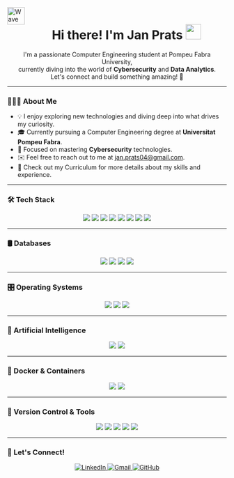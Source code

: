 <img alt="Wave" src="./assets/Hand%20Wave.gif" width="40" align="left"/>
<h1 align="center">
  <b>Hi there! I'm Jan Prats</b> 
  <img src="https://media.giphy.com/media/hvRJCLFzcasrR4ia7z/giphy.gif" width="35">
</h1>

<p align="center">
  I'm a passionate Computer Engineering student at Pompeu Fabra University,<br>
  currently diving into the world of <strong>Cybersecurity</strong> and <strong>Data Analytics</strong>.<br>
  Let's connect and build something amazing! 🚀
</p>

---

### 👨🏻‍💻 About Me

- 💡 I enjoy exploring new technologies and diving deep into what drives my curiosity.
- 🎓 Currently pursuing a Computer Engineering degree at **Universitat Pompeu Fabra**.
- 🌱 Focused on mastering **Cybersecurity** technologies.
- ✉️ Feel free to reach out to me at [jan.prats04@gmail.com](mailto:jan.prats04@gmail.com).
- 📄 Check out my Curriculum for more details about my skills and experience.

---

### 🛠 Tech Stack
<p align="center">
  <img src="https://img.shields.io/badge/Bash-333333?logo=gnubash&logoColor=white&style=for-the-badge"/>
  <img src="https://img.shields.io/badge/Python-333333?logo=python&logoColor=white&style=for-the-badge"/>
  <img src="https://img.shields.io/badge/C-333333?logo=c&logoColor=white&style=for-the-badge"/>
  <img src="https://img.shields.io/badge/C++-333333?logo=c%2B%2B&logoColor=white&style=for-the-badge"/>
  <img src="https://img.shields.io/badge/CSS3-333333?logo=css3&logoColor=white&style=for-the-badge"/>
  <img src="https://img.shields.io/badge/HTML5-333333?logo=html5&logoColor=white&style=for-the-badge"/>
  <img src="https://img.shields.io/badge/JavaScript-333333?logo=javascript&logoColor=white&style=for-the-badge"/>
  <img src="https://img.shields.io/badge/Java-333333?logo=java&logoColor=white&style=for-the-badge"/>
</p>

---

### 🛢 Databases
<p align="center">
  <img src="https://img.shields.io/badge/MySQL-333333?style=for-the-badge&logo=mysql&logoColor=white"/>
  <img src="https://img.shields.io/badge/MariaDB-333333?style=for-the-badge&logo=mariadb&logoColor=white"/>
  <img src="https://img.shields.io/badge/Firebase-333333?style=for-the-badge&logo=firebase&logoColor=white"/>
  <img src="https://img.shields.io/badge/Cloudflare-333333?style=for-the-badge&logo=cloudflare&logoColor=white"/>
</p>

---

### 🎛️ Operating Systems
<p align="center">
  <img src="https://img.shields.io/badge/Kali-333333?style=for-the-badge&logo=kalilinux&logoColor=white"/>
  <img src="https://img.shields.io/badge/Ubuntu-333333?style=for-the-badge&logo=ubuntu&logoColor=white"/>
  <img src="https://img.shields.io/badge/Debian-333333?style=for-the-badge&logo=debian&logoColor=white"/>
</p>

---

### 🤖 Artificial Intelligence
<p align="center">
  <img src="https://img.shields.io/badge/GitHub_Copilot-333333?style=for-the-badge&logo=github-copilot&logoColor=white"/>
  <img src="https://img.shields.io/badge/ChatGPT-333333?style=for-the-badge&logo=openai&logoColor=white"/>
</p>

---

### 🐋 Docker & Containers
<p align="center">
  <img src="https://img.shields.io/badge/Docker-333333?style=for-the-badge&logo=docker&logoColor=white"/>
  <img src="https://img.shields.io/badge/Docker%20Compose-333333?style=for-the-badge&logo=docker&logoColor=white"/>
</p>

---

### 🧰 Version Control & Tools
<p align="center">
  <img src="https://img.shields.io/badge/VS_Code-333333?style=for-the-badge&logo=visual-studio-code&logoColor=white"/>
  <img src="https://img.shields.io/badge/Canva-333333?style=for-the-badge&logo=canva&logoColor=white"/>
  <img src="https://img.shields.io/badge/Figma-333333?style=for-the-badge&logo=figma&logoColor=white"/>
  <img src="https://img.shields.io/badge/Git-333333?style=for-the-badge&logo=git&logoColor=white"/>
  <img src="https://img.shields.io/badge/GitHub-333333?style=for-the-badge&logo=github&logoColor=white"/>
</p>

---

### 🚀 Let's Connect!
<p align="center">
  <a href="https://www.linkedin.com/in/janprats/" target="_blank">
    <img src="https://img.shields.io/badge/LinkedIn-333333?style=for-the-badge&logo=linkedin&logoColor=white" alt="LinkedIn">
  </a>
  <a href="mailto:jan.prats04@gmail.com">
    <img src="https://img.shields.io/badge/Gmail-333333?style=for-the-badge&logo=gmail&logoColor=white" alt="Gmail">
  </a>
  <a href="https://github.com/Januto30">
    <img src="https://img.shields.io/badge/GitHub-333333?style=for-the-badge&logo=github&logoColor=white" alt="GitHub">
  </a>
</p>
